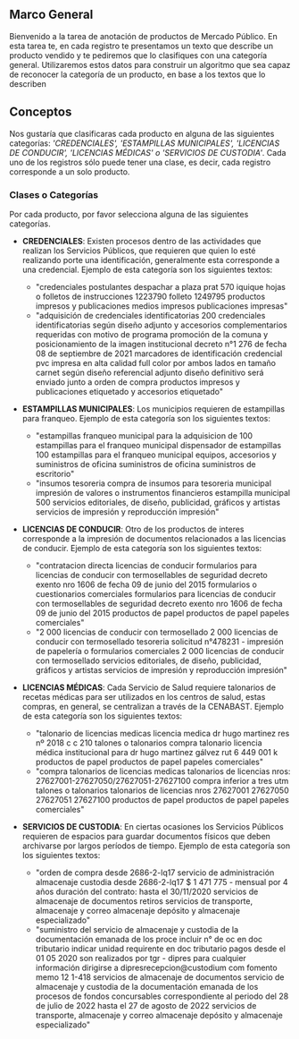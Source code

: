 ## Marco General

Bienvenido a la tarea de anotación de productos de Mercado Público. En esta tarea te, en cada registro te presentamos un texto que describe un producto vendido y te pediremos que lo clasifiques con una categoría general. Utilizaremos estos datos para construir un algoritmo que sea capaz de reconocer la categoría de un producto, en base a los textos que lo describen 

## Conceptos

Nos gustaría que clasificaras cada producto  en alguna de las siguientes categorías: *'CREDENCIALES', 'ESTAMPILLAS MUNICIPALES', 'LICENCIAS DE CONDUCIR', 'LICENCIAS MÉDICAS' o 'SERVICIOS DE CUSTODIA'*. Cada uno de los registros sólo puede tener una clase, es decir, cada registro corresponde a un solo producto.

### Clases o Categorías
Por cada producto, por favor selecciona alguna de las siguientes categorías.
 * **CREDENCIALES**: Existen procesos dentro de las actividades que realizan los Servicios Públicos, que requieren que quien lo esté realizando porte una identificación, generalmente esta corresponde a una credencial. Ejemplo de esta categoría son los siguientes textos:
   *  "credenciales postulantes despachar a plaza prat 570  iquique hojas o folletos de instrucciones 1223790  folleto     1249795 productos impresos y publicaciones medios impresos publicaciones impresas"  
   *  "adquisición de credenciales identificatorias 200 credenciales identificatorias  según diseño adjunto  y accesorios complementarios  requeridas con motivo de programa promoción de la comuna y posicionamiento de la imagen institucional  decreto n°1 276 de fecha 08 de septiembre de 2021 marcadores de identificación credencial pvc impresa en alta calidad  full color por ambos lados  en tamaño carnet  según diseño referencial adjunto  diseño definitivo será enviado junto a orden de compra productos impresos y publicaciones etiquetado y accesorios etiquetado" 
   
* **ESTAMPILLAS MUNICIPALES**: Los municipios requieren de estampillas para franqueo. Ejemplo de esta categoría son los siguientes textos:
   * "estampillas franqueo municipal para la adquisicion de 100 estampillas para el franqueo municipal  dispensador de estampillas 100 estampillas para el franqueo municipal equipos, accesorios y suministros de oficina suministros de oficina suministros de escritorio" 
   * "insumos tesoreria compra de insumos para tesoreria municipal impresión de valores o instrumentos financieros estampilla municipal  500 servicios editoriales, de diseño, publicidad, gráficos y artistas servicios de impresión y reproducción impresión" 
  
* **LICENCIAS DE CONDUCIR**: Otro de los productos de interes corresponde a la impresión de documentos relacionados a las licencias de conducir. Ejemplo de esta categoría son los siguientes textos:
   * "contratacion directa  licencias de conducir	 formularios para licencias de conducir  con termosellables de seguridad  decreto exento nro 1606 de fecha 09 de junio del 2015  formularios o cuestionarios comerciales formularios para licencias de conducir  con termosellables de seguridad  decreto exento nro 1606 de fecha 09 de junio del 2015 productos de papel productos de papel papeles comerciales"
   * "2 000 licencias de conducir con termosellado 2 000 licencias de conducir con termosellado  tesoreria  solicitud n°478231 - impresión de papelería o formularios comerciales 2 000 licencias de conducir con termosellado servicios editoriales, de diseño, publicidad, gráficos y artistas servicios de impresión y reproducción impresión"

* **LICENCIAS MÉDICAS**: Cada Servicio de Salud requiere talonarios de recetas médicas para ser utilizados en los centros de salud, estas compras, en general, se centralizan a través de la CENABAST. Ejemplo de esta categoría son los siguientes textos:
   * "talonario de licencias medicas licencia medica dr  hugo martinez res  nº 2018 c c  210 talones o talonarios compra talonario licencia médica  institucional para dr  hugo martinez gálvez  rut  6 449 001 k productos de papel productos de papel papeles comerciales"
   * "compra talonarios de licencias medicas talonarios de licencias nros: 27627001-27627050/27627051-27627100  compra inferior a tres utm  talones o talonarios talonarios de licencias nros   27627001 27627050 27627051 27627100 productos de papel productos de papel papeles comerciales"

* **SERVICIOS DE CUSTODIA**: En ciertas ocasiones los Servicios Públicos requieren de espacios para guardar documentos físicos que deben archivarse por largos períodos de tiempo. Ejemplo de esta categoría son los siguientes textos:
   * "orden de compra desde 2686-2-lq17 servicio de administración  almacenaje  custodia desde 2686-2-lq17  $ 1 471 775 - mensual por 4 años   duración del contrato:  hasta el 30/11/2020  servicios de almacenaje de documentos retiros servicios de transporte, almacenaje y correo almacenaje depósito y almacenaje especializado"
   * "suministro del servicio de almacenaje y custodia de la documentación emanada de los proce incluir n° de oc en doc  tributario   indicar unidad requirente en doc  tributario  pagos desde el 01 05 2020 son realizados por tgr - dipres  para cualquier información dirigirse a dipresrecepcion@custodium com fomento  memo 12 1-418 servicios de almacenaje de documentos servicio de almacenaje y custodia de la documentación emanada de los procesos de fondos concursables correspondiente al periodo del 28 de julio de 2022 hasta el 27 de agosto de 2022 servicios de transporte, almacenaje y correo almacenaje depósito y almacenaje especializado"
